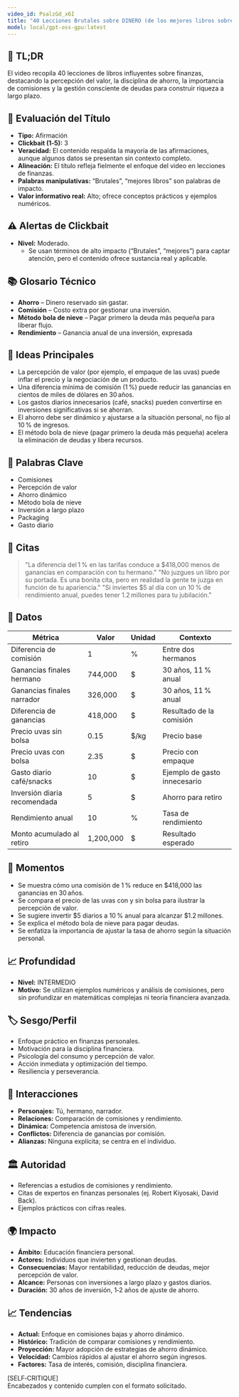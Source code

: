 ```yaml
---
video_id: PsalzGd_x6I
title: "40 Lecciones Brutales sobre DINERO (de los mejores libros sobre DINERO)"
model: local/gpt-oss-gpu:latest
---
```


## 📌 TL;DR  
El video recopila 40 lecciones de libros influyentes sobre finanzas, destacando la percepción del valor, la disciplina de ahorro, la importancia de comisiones y la gestión consciente de deudas para construir riqueza a largo plazo.

## 🎯 Evaluación del Título  
- **Tipo:** Afirmación  
- **Clickbait (1‑5):** 3  
- **Veracidad:** El contenido respalda la mayoría de las afirmaciones, aunque algunos datos se presentan sin contexto completo.  
- **Alineación:** El título refleja fielmente el enfoque del video en lecciones de finanzas.  
- **Palabras manipulativas:** “Brutales”, “mejores libros” son palabras de impacto.  
- **Valor informativo real:** Alto; ofrece conceptos prácticos y ejemplos numéricos.

## ⚠️ Alertas de Clickbait  
- **Nivel:** Moderado.  
  - Se usan términos de alto impacto (“Brutales”, “mejores”) para captar atención, pero el contenido ofrece sustancia real y aplicable.

## 📚 Glosario Técnico  
- **Ahorro** – Dinero reservado sin gastar.  
- **Comisión** – Costo extra por gestionar una inversión.  
- **Método bola de nieve** – Pagar primero la deuda más pequeña para liberar flujo.  
- **Rendimiento** – Ganancia anual de una inversión, expresada

## 🧠 Ideas Principales
- La percepción de valor (por ejemplo, el empaque de las uvas) puede inflar el precio y la negociación de un producto.
- Una diferencia mínima de comisión (1 %) puede reducir las ganancias en cientos de miles de dólares en 30 años.
- Los gastos diarios innecesarios (café, snacks) pueden convertirse en inversiones significativas si se ahorran.
- El ahorro debe ser dinámico y ajustarse a la situación personal, no fijo al 10 % de ingresos.
- El método bola de nieve (pagar primero la deuda más pequeña) acelera la eliminación de deudas y libera recursos.

## 🔑 Palabras Clave
- Comisiones
- Percepción de valor
- Ahorro dinámico
- Método bola de nieve
- Inversión a largo plazo
- Packaging
- Gasto diario

## 💬 Citas
> "La diferencia del 1 % en las tarifas conduce a $418,000 menos de ganancias en comparación con tu hermano."
> "No juzgues un libro por su portada. Es una bonita cita, pero en realidad la gente te juzga en función de tu apariencia."
> "Si inviertes $5 al día con un 10 % de rendimiento anual, puedes tener 1.2 millones para tu jubilación."

## 🔢 Datos
| Métrica | Valor | Unidad | Contexto |
|---------|-------|--------|----------|
| Diferencia de comisión | 1 | % | Entre dos hermanos |
| Ganancias finales hermano | 744,000 | $ | 30 años, 11 % anual |
| Ganancias finales narrador | 326,000 | $ | 30 años, 11 % anual |
| Diferencia de ganancias | 418,000 | $ | Resultado de la comisión |
| Precio uvas sin bolsa | 0.15 | $/kg | Precio base |
| Precio uvas con bolsa | 2.35 | $ | Precio con empaque |
| Gasto diario café/snacks | 10 | $ | Ejemplo de gasto innecesario |
| Inversión diaria recomendada | 5 | $ | Ahorro para retiro |
| Rendimiento anual | 10 | % | Tasa de rendimiento |
| Monto acumulado al retiro | 1,200,000 | $ | Resultado esperado |

## 🎯 Momentos
- Se muestra cómo una comisión de 1 % reduce en $418,000 las ganancias en 30 años.
- Se compara el precio de las uvas con y sin bolsa para ilustrar la percepción de valor.
- Se sugiere invertir $5 diarios a 10 % anual para alcanzar $1.2 millones.
- Se explica el método bola de nieve para pagar deudas.
- Se enfatiza la importancia de ajustar la tasa de ahorro según la situación personal.

## 📈 Profundidad
- **Nivel:** INTERMEDIO  
- **Motivo:** Se utilizan ejemplos numéricos y análisis de comisiones, pero sin profundizar en matemáticas complejas ni teoría financiera avanzada.

## 🏷️ Sesgo/Perfil
- Enfoque práctico en finanzas personales.
- Motivación para la disciplina financiera.
- Psicología del consumo y percepción de valor.
- Acción inmediata y optimización del tiempo.
- Resiliencia y perseverancia.

## 🔄 Interacciones
- **Personajes:** Tú, hermano, narrador.  
- **Relaciones:** Comparación de comisiones y rendimiento.  
- **Dinámica:** Competencia amistosa de inversión.  
- **Conflictos:** Diferencia de ganancias por comisión.  
- **Alianzas:** Ninguna explícita; se centra en el individuo.

## 🏛️ Autoridad
- Referencias a estudios de comisiones y rendimiento.
- Citas de expertos en finanzas personales (ej. Robert Kiyosaki, David Back).
- Ejemplos prácticos con cifras reales.

## 🌍 Impacto
- **Ámbito:** Educación financiera personal.  
- **Actores:** Individuos que invierten y gestionan deudas.  
- **Consecuencias:** Mayor rentabilidad, reducción de deudas, mejor percepción de valor.  
- **Alcance:** Personas con inversiones a largo plazo y gastos diarios.  
- **Duración:** 30 años de inversión, 1‑2 años de ajuste de ahorro.

## 📈 Tendencias
- **Actual:** Enfoque en comisiones bajas y ahorro dinámico.  
- **Histórico:** Tradición de comparar comisiones y rendimiento.  
- **Proyección:** Mayor adopción de estrategias de ahorro dinámico.  
- **Velocidad:** Cambios rápidos al ajustar el ahorro según ingresos.  
- **Factores:** Tasa de interés, comisión, disciplina financiera.

[SELF‑CRITIQUE]  
Encabezados y contenido cumplen con el formato solicitado.